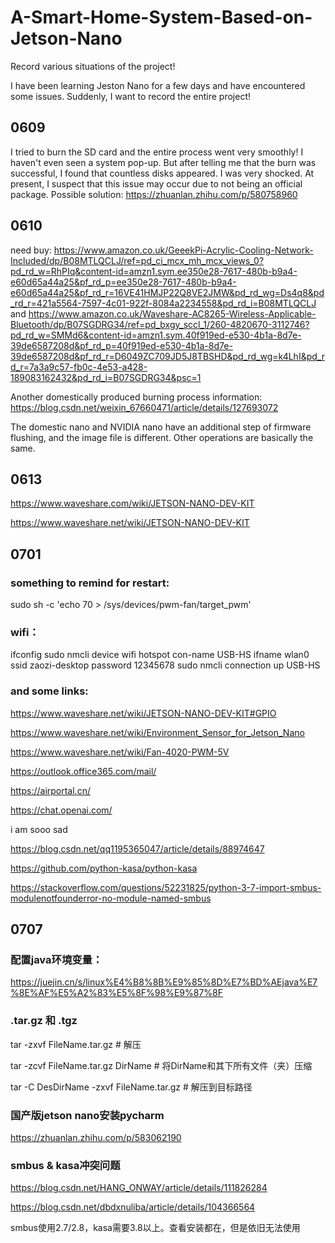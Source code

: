 # A-Smart-Home-System-Based-on-Jetson-Nano
Record various situations of the project!

I have been learning Jeston Nano for a few days and have encountered some issues. Suddenly, I want to record the entire project!

## 0609

I tried to burn the SD card and the entire process went very smoothly! I haven't even seen a system pop-up. But after telling me that the burn was successful, I found that countless disks appeared. I was very shocked. At present, I suspect that this issue may occur due to not being an official package. 
Possible solution: https://zhuanlan.zhihu.com/p/580758960

## 0610

need buy: 
https://www.amazon.co.uk/GeeekPi-Acrylic-Cooling-Network-Included/dp/B08MTLQCLJ/ref=pd_ci_mcx_mh_mcx_views_0?pd_rd_w=RhPIq&content-id=amzn1.sym.ee350e28-7617-480b-b9a4-e60d65a44a25&pf_rd_p=ee350e28-7617-480b-b9a4-e60d65a44a25&pf_rd_r=16VE41HMJP22Q8VE2JMW&pd_rd_wg=Ds4q8&pd_rd_r=421a5564-7597-4c01-922f-8084a2234558&pd_rd_i=B08MTLQCLJ 
and 
https://www.amazon.co.uk/Waveshare-AC8265-Wireless-Applicable-Bluetooth/dp/B07SGDRG34/ref=pd_bxgy_sccl_1/260-4820670-3112746?pd_rd_w=SMMd6&content-id=amzn1.sym.40f919ed-e530-4b1a-8d7e-39de6587208d&pf_rd_p=40f919ed-e530-4b1a-8d7e-39de6587208d&pf_rd_r=D6049ZC709JD5J8TBSHD&pd_rd_wg=k4LhI&pd_rd_r=7a3a9c57-fb0c-4e53-a428-189083162432&pd_rd_i=B07SGDRG34&psc=1

Another domestically produced burning process information: https://blog.csdn.net/weixin_67660471/article/details/127693072

The domestic nano and NVIDIA nano have an additional step of firmware flushing, and the image file is different. Other operations are basically the same.

## 0613

https://www.waveshare.com/wiki/JETSON-NANO-DEV-KIT

https://www.waveshare.net/wiki/JETSON-NANO-DEV-KIT

## 0701

### something to remind for restart:

sudo sh -c 'echo 70 > /sys/devices/pwm-fan/target_pwm'

### wifi：

ifconfig
sudo nmcli device wifi hotspot con-name USB-HS ifname wlan0 ssid zaozi-desktop password 12345678
sudo nmcli connection up USB-HS

### and some links: 

https://www.waveshare.net/wiki/JETSON-NANO-DEV-KIT#GPIO

https://www.waveshare.net/wiki/Environment_Sensor_for_Jetson_Nano

https://www.waveshare.net/wiki/Fan-4020-PWM-5V

https://outlook.office365.com/mail/

https://airportal.cn/

https://chat.openai.com/

i am sooo sad

https://blog.csdn.net/qq1195365047/article/details/88974647

https://github.com/python-kasa/python-kasa

https://stackoverflow.com/questions/52231825/python-3-7-import-smbus-modulenotfounderror-no-module-named-smbus

## 0707

### 配置java环境变量：
https://juejin.cn/s/linux%E4%B8%8B%E9%85%8D%E7%BD%AEjava%E7%8E%AF%E5%A2%83%E5%8F%98%E9%87%8F

### .tar.gz 和 .tgz
tar -zxvf FileName.tar.gz               # 解压

tar -zcvf FileName.tar.gz DirName       # 将DirName和其下所有文件（夹）压缩

tar -C DesDirName -zxvf FileName.tar.gz # 解压到目标路径

### 国产版jetson nano安装pycharm
https://zhuanlan.zhihu.com/p/583062190

### smbus & kasa冲突问题
https://blog.csdn.net/HANG_ONWAY/article/details/111826284

https://blog.csdn.net/dbdxnuliba/article/details/104366564

smbus使用2.7/2.8，kasa需要3.8以上。查看安装都在，但是依旧无法使用
